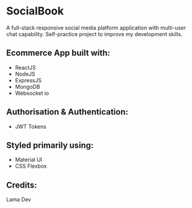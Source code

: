 # SocialBook

A full-stack responsive social media platform application with multi-user chat capability.
Self-practice project to improve my development skills.

## Ecommerce App built with:
- ReactJS
- NodeJS
- ExpressJS
- MongoDB
- Websocket io

## Authorisation & Authentication:
- JWT Tokens

## Styled primarily using:
- Material UI
- CSS Flexbox

## Credits:
Lama Dev
